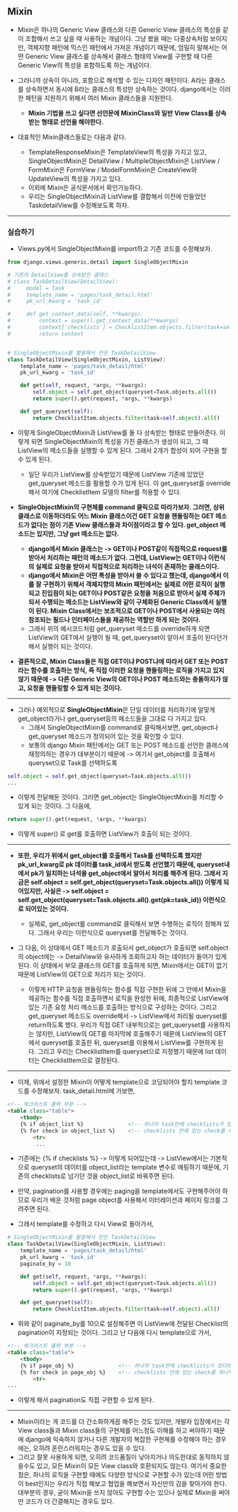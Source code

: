 ## Mixin
- Mixin은 하나의 Generic View 클래스와 다른 Generic View 클래스의 특성을 같이 조합해서 쓰고 싶을 때 사용하는 개념이다. 그냥 봤을 때는 다중상속처럼 보이지만, 객체지향 패턴에 믹스인 패턴에서 가져온 개념이기
  때문에, 엄밀히 말해서는 어떤 Generic View 클래스를 상속해서 클래스 형태의 View를 구현할 때 다른 Generic View의 특성을 포함하도록 하는 개념이다.
- 그러니까 상속이 아니라, 포함으로 해석할 수 있는 디자인 패턴이다. A라는 클래스를 상속하면서 동시에 B라는 클래스의 특성만 상속하는 것이다. django에서는 이러한 패턴을 지원하기 위해서 여러 Mixin 클래스들을 지원한다.
  - **Mixin 기법을 쓰고 싶다면 선언문에 MixinClass와 일반 View Class를 상속받는 형태로 선언을 해야한다.**

- 대표적인 Mixin클래스들로는 다음과 같다.
  - TemplateResponseMixin은 TemplateView의 특성을 가지고 있고, SingleObjectMixin은 DetailView / MultipleObjectMixin은 ListView / FormMixin은 FormView / ModelFormMixin은 CreateView와 UpdateView의 특성을 가지고 있다.
  - 이외에 Mixin은 공식문서에서 확인가능하다.
  - 우리는 SingleObjectMixin과 ListView를 결합해서 이전에 만들었던 TaskdetailView를 수정해보도록 하자.

* * *
### 실습하기
- Views.py에서 SingleObjectMixin를 import하고 기존 코드를 수정해보자.

```python
from django.views.generic.detail import SingleObjectMixin

# 기존의 DetailView를 상속받은 클래스
# class TaskDetailView(DetailView):
#     model = Task
#     template_name = 'pages/task_detail.html'
#     pk_url_kwarg = 'task_id'

#     def get_context_data(self, **kwargs):
#         context = super().get_context_data(**kwargs)
#         context['checklists'] = ChecklistItem.objects.filter(task=self.object).all()
#         return context


# SingleObjectMixin를 활용해서 만든 TaskDetailView
class TaskDetailView(SingleObjectMixin, ListView):
    template_name = 'pages/task_detail/html'
    pk_url_kwarg = 'task_id'

    def get(self, request, *args, **kwargs):
        self.object = self.get_object(queryset=Task.objects.all())
        return super().get(request, *args, **kwargs)

    def get_queryset(self):
        return ChecklistItem.objects.filter(task=self.object).all()  
```



- 이렇게 SingleObjectMixin과 ListView를 둘 다 상속받는 형태로 만들어준다. 이렇게 되면 SingleObjectMixin의 특성을 가진 클래스가 생성이 되고, 그 때 ListView의 메소드들을 실행할 수 있게 된다. 그래서 2개가 합성이 되어 구현을 할 수 있게 된다.
  - 일단 우리가 ListView를 상속받았기 때문에 ListView 기존에 있었던 get_queryset 메소드를 활용할 수가 있게 된다. 이 get_queryset를 override해서 여기에 ChecklistItem 모델의 filter를 적용할 수 있다.
  
- **SingleObjectMixin의 구현체를 command 클릭으로 따라가보자. 그러면, 상위 클래스로 이동하더라도 어느 Mixin 클래스이건 GET 요청을 핸들링하는 GET 메소드가 없다는 점이 기존 View 클래스들과 차이점이라고 할 수 있다. get_object 메소드는 있지만, 그냥 get 메소드는 없다.**
  - **django에서 Mixin 클래스는 -> GET이나 POST같이 직접적으로 request를 받아서 처리하는 패턴의 메소드가 없다. 그런데, ListView는 GET이나 이런식의 실제로 요청을 받아서 직접적으로 처리하는 녀석이 존재하는 클래스이다.** 
  - **django에서 Mixin은 어떤 특성을 받아서 쓸 수 있다고 했는데, django에서 이를 잘 구현하기 위해서 객체지향의 Mixin 패턴에서는 실제로 어떤 로직이 실행되고 진입점이 되는 GET이나 POST같은 요청을 처음으로 받아서 실제 주체가 되서 수행되는 메소드는 ListView와 같이 구체화된 Generic Class에서 실행이 된다. Mixin Class에서는 보조적으로 GET이나 POST에서 사용되는 여러 참조되는 필드나 인터페이스들을 제공하는 역할만 하게 되는 것이다.**
  - 그래서 위의 예시코드처럼 get_queryset 메소드를 override하게 되면 ListView의 GET에서 실행이 될 때, get_queryset이 알아서 호출이 된다던가 해서 실행이 되는 것이다.

- **결론적으로, Mixin Class들은 직접 GET이냐 POST냐에 따라서 GET 또는 POST라는 함수를 호출하는 방식, 즉 직접 이러한 요청을 핸들링하는 로직을 가지고 있지 않기 때문에 -> 다른 Generic View의 GET이나 POST 메소드와는 충돌하지가 않고, 요청을 핸들링할 수 있게 되는 것이다.**

* * *
- 그러나 예외적으로 **SingleObjectMixin**은 단일 데이터를 처리하기에 알맞게 get_object라거나 get_queryset등의 메소드들을 그대로 다 가지고 있다. 
  - 그래서 SingleObjectMixin를 command로 클릭해서보면, get_object나 get_queryset 메소드가 정의되어 있는 것을 확인할 수 있다.
  - 보통의 django Mixin 패턴에서는 GET 또는 POST 메소드를 선언한 클래스에 재정의하는 경우가 대부분이기 때문에 -> 여기서 get_object를 호출해서 queryset으로 Task를 선택하도록 

```python
self.object = self.get_object(queryset=Task.objects.all())
...
```

- 이렇게 전달해둔 것이다. 그러면 get_object는 SingleObjectMixin를 처리할 수 있게 되는 것이다. 그 다음에,

```python
return super().get(request, *args, **kwargs)
```

- 이렇게 super() 로 get를 호출하면 ListView가 호출이 되는 것이다. 

* * *
- **또한, 우리가 위에서 get_object를 호출해서 Task를 선택하도록 했지만 pk_url_kwarg로 pk 데이터를 task_id에서 받도록 선언했기 때문에, queryset내에서 pk가 일치하는 녀석을 get_object에서 알아서 처리를 해주게 된다. 그래서 지금은 self.object = self.get_object(queryset=Task.objects.all()) 이렇게 되어있지만, 사실은 -> self.object = self.get_object(queryset=Task.objects.all().get(pk=task_id)) 이런식으로 되어있는 것이다.**
  - 실제로, get_object를 command로 클릭해서 보면 수행하는 로직이 정해져 있다. 그래서 우리는 이런식으로 queryset를 전달해주는 것이다.

- 그 다음, 이 상태에서 GET 메소드가 호출되서 get_object가 호출되면 self.object의 object에는 -> DetailView와 유사하게 조회하고자 하는 데이터가 들어가 있게 된다. 이 상태에서 부모 클래스의 GET를 호출하게 되면, Mixin에서는 GET이 없기 때문에 ListView의 GET으로 처리가 되는 것이다. 
  - 이렇게 HTTP 요청을 핸들링하는 함수를 직접 구현한 뒤에 그 안에서 Mixin을 제공하는 함수를 직접 호출하면서 로직을 완성한 뒤에, 최종적으로 ListView에 있는 기존 요청 처리 메소드를 호출하는 방식으로 구성하는 것이다. 그리고 get_queryset 메소드도 override해서 -> ListView에서 처리될 queryset를 return하도록 했다. 우리가 직접 GET 내부적으로는 get_queryset를 사용하지는 않지만, ListView의 GET를 마지막에 호출해주기 때문에 ListView의 GET에서 queryset를 호출한 뒤, queryset를 이용해서 ListView를 구현하게 된다. 그리고 우리는 ChecklistItem를 queryset으로 지정했기 때문에 list 데이터는 ChecklistItem으로 결정된다.

* * *
- 이제, 위에서 설정한 Mixin이 어떻게 template으로 코딩되어야 할지 template 코드를 수정해보자. task_detail.html에 가보면,
```html
<!-- 체크리스트 출력 부분 -->
<table class="table">
    <tbody>
    {% if object_list %}              <!-- 하나의 task안에 checklists가 있다면 / 원래는 if checklists 이렇게 django 템플릿 랭귀지 사용 -->
    {% for check in object_list %}    <!-- checklists 안에 있는 check를 하나씩 빼서 진행 / 원래는 for check in checklists 이렇게 사용 -->
        <tr>
         ... 
```


- 기존에는 {% if checklists %} -> 이렇게 되어있는데 -> ListView에서는 기본적으로 queryset의 데이터를 object_list라는 template 변수로 매핑하기 때문에, 기존의 checklists로 넘기던 것을 object_list로 바꿔주면 된다. 
- 만약, pagination를 사용할 경우에는 paging을 template에서도 구현해주어야 하므로 우리가 배운 것처럼 page object를 사용해서 이터레이션과 페이지 링크를 그려주면 된다. 

- 그래서 template를 수정하고 다시 View로 돌아가서,

```python
# SingleObjectMixin를 활용해서 만든 TaskDetailView
class TaskDetailView(SingleObjectMixin, ListView):
    template_name = 'pages/task_detail/html'
    pk_url_kwarg = 'task_id'
    paginate_by = 10

    def get(self, request, *args, **kwargs):
        self.object = self.get_object(queryset=Task.objects.all())
        return super().get(request, *args, **kwargs)

    def get_queryset(self):
        return ChecklistItem.objects.filter(task=self.object).all()    
```




- 위와 같이 paginate_by를 10으로 설정해주면 이 ListView에 전달된 Checklist의 pagination이 지정되는 것이다. 그리고 난 다음에 다시 template으로 가서,

```html
<!-- 체크리스트 출력 부분 -->
<table class="table">
    <tbody>
    {% if page_obj %}              <!-- 하나의 task안에 checklists가 있다면 / 원래는 if checklists 이렇게 django 템플릿 랭귀지 사용 -->
    {% for check in page_obj %}    <!-- checklists 안에 있는 check를 하나씩 빼서 진행 / 원래는 for check in checklists 이렇게 사용 -->
        <tr>
...          
```
          
          
- 이렇게 해서 pagination도 직접 구현할 수 있게 된다.

* * *
- Mixin이라는 게 코드를 더 간소화하게끔 해주는 것도 있지만, 개발자 입장에서는 각 View class들과 Mixin class들의 구현체를 어느정도 이해를 하고 써야하기 때문에 django에 익숙하지 않거나 다른 개발자의 복잡한 구현체를 수정해야 하는 경우에는, 오히려 혼란스러워지는 경우도 있을 수 있다. 
- 그리고 잘못 사용하게 되면, 오히려 코드품질이 낮아지거나 의도한대로 동작하지 않을수도 있고, 모든 Mixin이 모든 View class와 호환되지도 않는다. 여기서 중요한 점은, 하나의 로직을 구현할 때에도 다양한 방식으로 구현할 수가 있는데 어떤 방법이 best인지는 우리가 직접 해보고 협업을 해보면서 자신만의 감을 찾아가야 한다. 대부분의 경우, 굳이 Mixin을 쓰지 않아도 구현할 수는 있으나 실제로 Mixin을 써야만 코드가 더 간결해지는 경우도 있다.
